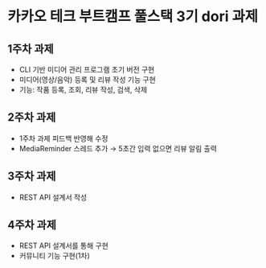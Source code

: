 # 카카오 테크 부트캠프 풀스택 3기 dori 과제

## 1주차 과제

- CLI 기반 미디어 관리 프로그램 초기 버전 구현
- 미디어(영상/음악) 등록 및 리뷰 작성 기능 구현
- 기능: 작품 등록, 조회, 리뷰 작성, 검색, 삭제

## 2주차 과제

- 1주차 과제 피드백 반영해 수정
- MediaReminder 스레드 추가 → 5초간 입력 없으면 리뷰 알림 출력

## 3주차 과제

- REST API 설계서 작성

## 4주차 과제

- REST API 설계서를 통해 구현
- 커뮤니티 기능 구현(1차)